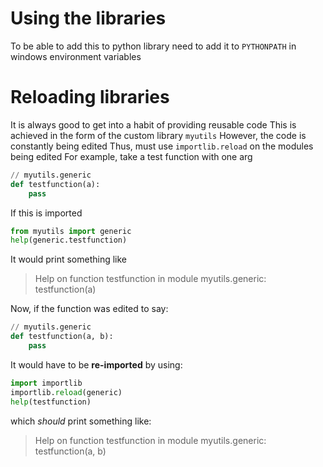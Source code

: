 # Using the libraries

To be able to add this to python library need to add it to `PYTHONPATH` in windows environment variables


# Reloading libraries

It is always good to get into a habit of providing reusable code
This is achieved in the form of the custom library `myutils`
However, the code is constantly being edited
Thus, must use `importlib.reload` on the modules being edited
For example, take a test function with one arg

```python
// myutils.generic
def testfunction(a):
    pass
```
If this is imported
```python
from myutils import generic
help(generic.testfunction)
```
It would print something like
> Help on function testfunction in module myutils.generic:
> testfunction(a)

Now, if the function was edited to say:
``` python
// myutils.generic
def testfunction(a, b):
    pass
```
It would have to be **re-imported** by using:
``` python
import importlib
importlib.reload(generic)
help(testfunction)
```
which *should* print something like:
> Help on function testfunction in module myutils.generic:
> testfunction(a, b)